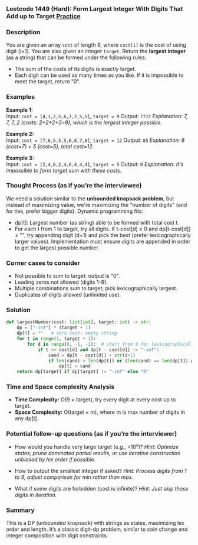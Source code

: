 ### Leetcode 1449 (Hard): Form Largest Integer With Digits That Add up to Target [Practice](https://leetcode.com/problems/form-largest-integer-with-digits-that-add-up-to-target)

### Description  
You are given an array `cost` of length 9, where `cost[i]` is the cost of using digit (i+1). You are also given an integer `target`. Return the **largest integer** (as a string) that can be formed under the following rules:
- The sum of the costs of its digits is exactly target.
- Each digit can be used as many times as you like.
If it is impossible to meet the target, return "0".

### Examples  

**Example 1:**  
Input: `cost = [4,3,2,5,6,7,2,5,5]`, `target = 9`
Output: `7772`
*Explanation: 7, 7, 7, 2 (costs: 2+2+2+3=9), which is the largest integer possible.*

**Example 2:**  
Input: `cost = [7,6,5,5,5,6,8,7,8]`, `target = 12`
Output: `85`
*Explanation: 8 (cost=7) + 5 (cost=5), total cost=12.*

**Example 3:**  
Input: `cost = [2,4,6,2,4,6,4,4,4]`, `target = 5`
Output: `0`
*Explanation: It's impossible to form target sum with these costs.*

### Thought Process (as if you’re the interviewee)  
We need a solution similar to the **unbounded knapsack problem**, but instead of maximizing value, we're maximizing the "number of digits" (and for ties, prefer bigger digits). Dynamic programming fits:
- dp[t]: Largest number (as string) able to be formed with total cost t.
- For each t from 1 to target, try all digits. If t-cost[d] ≥ 0 and dp[t-cost[d]] ≠ "", try appending digit (d+1) and pick the best (prefer lexicographically larger values).
Implementation must ensure digits are appended in order to get the largest possible number.

### Corner cases to consider  
- Not possible to sum to target: output is "0".
- Leading zeros not allowed (digits 1-9).
- Multiple combinations sum to target; pick lexicographically largest.
- Duplicates of digits allowed (unlimited use).

### Solution

```python
def largestNumber(cost: list[int], target: int) -> str:
    dp = ["-inf"] * (target + 1)
    dp[0] = ""   # zero cost: empty string
    for t in range(1, target + 1):
        for d in range(8, -1, -1):  # start from 9 for lexicographically larger
            if t >= cost[d] and dp[t - cost[d]] != "-inf":
                cand = dp[t - cost[d]] + str(d+1)
                if len(cand) > len(dp[t]) or (len(cand) == len(dp[t]) and cand > dp[t]):
                    dp[t] = cand
    return dp[target] if dp[target] != "-inf" else "0"
```

### Time and Space complexity Analysis  
- **Time Complexity:** O(9 × target), try every digit at every cost up to target.
- **Space Complexity:** O(target × m), where m is max number of digits in any dp[t].

### Potential follow-up questions (as if you’re the interviewer)  
- How would you handle very large target (e.g., >10⁵)?
  *Hint: Optimize states, prune dominated partial results, or use iterative construction unbiased by lex order if possible.*

- How to output the smallest integer if asked?
  *Hint: Process digits from 1 to 9, adjust comparison for min rather than max.*

- What if some digits are forbidden (cost is infinite)?
  *Hint: Just skip those digits in iteration.*

### Summary
This is a DP (unbounded knapsack) with strings as states, maximizing lex order and length. It’s a classic digit-dp problem, similar to coin change and integer composition with digit constraints.